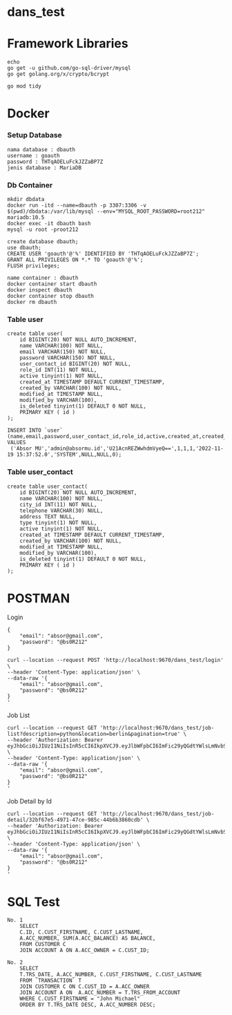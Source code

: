 # dans_test

# Framework Libraries
    echo
    go get -u github.com/go-sql-driver/mysql
    go get golang.org/x/crypto/bcrypt

    go mod tidy


# Docker 
### Setup Database
    nama database : dbauth
    username : goauth
    password : THTqAOELuFckJZZaBP7Z
    jenis database : MariaDB

### Db Container
    mkdir dbdata
    docker run -itd --name=dbauth -p 3307:3306 -v $(pwd)/dbdata:/var/lib/mysql --env="MYSQL_ROOT_PASSWORD=root212" mariadb:10.5
    docker exec -it dbauth bash
    mysql -u root -proot212

    create database dbauth;
    use dbauth;
    CREATE USER 'goauth'@'%' IDENTIFIED BY 'THTqAOELuFckJZZaBP7Z';
    GRANT ALL PRIVILEGES ON *.* TO 'goauth'@'%';  
    FLUSH privileges;

    name container : dbauth
    docker container start dbauth
    docker inspect dbauth
    docker container stop dbauth
    docker rm dbauth

### Table user
    create table user(
        id BIGINT(20) NOT NULL AUTO_INCREMENT,
        name VARCHAR(100) NOT NULL,
        email VARCHAR(150) NOT NULL,
        password VARCHAR(150) NOT NULL,
        user_contact_id BIGINT(20) NOT NULL,
        role_id INT(11) NOT NULL,
        active tinyint(1) NOT NULL,
        created_at TIMESTAMP DEFAULT CURRENT_TIMESTAMP,
        created_by VARCHAR(100) NOT NULL,
        modified_at TIMESTAMP NULL, 
        modified_by VARCHAR(100),
        is_deleted tinyint(1) DEFAULT 0 NOT NULL,
        PRIMARY KEY ( id )
    );

    INSERT INTO `user` (name,email,password,user_contact_id,role_id,active,created_at,created_by,modified_at,modified_by,is_deleted) VALUES
	 ('Absor MU','admin@absormu.id','U21AcnREZWwhdmVyeQ==',1,1,1,'2022-11-19 15:37:52.0','SYSTEM',NULL,NULL,0);
### Table user_contact
    create table user_contact(
        id BIGINT(20) NOT NULL AUTO_INCREMENT,
        name VARCHAR(100) NOT NULL,
        city_id INT(11) NOT NULL,
        telephone VARCHAR(30) NULL,
        address TEXT NULL,
        type tinyint(1) NOT NULL, 
        active tinyint(1) NOT NULL,
        created_at TIMESTAMP DEFAULT CURRENT_TIMESTAMP,
        created_by VARCHAR(100) NOT NULL,
        modified_at TIMESTAMP NULL, 
        modified_by VARCHAR(100),
        is_deleted tinyint(1) DEFAULT 0 NOT NULL,
        PRIMARY KEY ( id )
    );


# POSTMAN

Login

    {
        "email": "absor@gmail.com",
        "password": "@bs0R212"
    }

    curl --location --request POST 'http://localhost:9670/dans_test/login' \
    --header 'Content-Type: application/json' \
    --data-raw '{
        "email": "absor@gmail.com",
        "password": "@bs0R212"
    }
    '

Job List

    curl --location --request GET 'http://localhost:9670/dans_test/job-list?description=python&location=berlin&pagination=true' \
    --header 'Authorization: Bearer eyJhbGciOiJIUzI1NiIsInR5cCI6IkpXVCJ9.eyJlbWFpbCI6ImFic29yQGdtYWlsLmNvbSIsImV4cCI6MTY2ODg0NDQ0NSwibmFtZSI6IlBULiBBYnNvciBJbmRvbmVzaWEiLCJyb2xlX2lkIjoyLCJ1aWQiOiJjZHM2MnJiaGVkN2E3bmEzc2gzZyIsInVzZXJfY29udGFjdF9pZCI6MywidXNlcl9pZCI6NX0.wKUTz4yYDoAJa46A938gGiMhRzUbrod2Onl_Ksz_O0w' \
    --header 'Content-Type: application/json' \
    --data-raw '{
        "email": "absor@gmail.com",
        "password": "@bs0R212"
    }
    '

Job Detail by Id

    curl --location --request GET 'http://localhost:9670/dans_test/job-detail/32bf67e5-4971-47ce-985c-44b6b3860cdb' \
    --header 'Authorization: Bearer eyJhbGciOiJIUzI1NiIsInR5cCI6IkpXVCJ9.eyJlbWFpbCI6ImFic29yQGdtYWlsLmNvbSIsImV4cCI6MTY2ODg1Mjc4OCwibmFtZSI6IlBULiBBYnNvciBJbmRvbmVzaWEiLCJyb2xlX2lkIjoyLCJ1aWQiOiJjZHM4NDEzaGVkNzQyYmZkOTU1MCIsInVzZXJfY29udGFjdF9pZCI6MywidXNlcl9pZCI6NX0.yzFQjzyB62wiEtimf9JMZB44D3VKXQCDQrPRbm53kis' \
    --header 'Content-Type: application/json' \
    --data-raw '{
        "email": "absor@gmail.com",
        "password": "@bs0R212"
    }
    '

# SQL Test

    No. 1
        SELECT 
        C.ID, C.CUST_FIRSTNAME, C.CUST_LASTNAME, 
        A.ACC_NUMBER, SUM(A.ACC_BALANCE) AS BALANCE, 
        FROM CUSTOMER C  
        JOIN ACCOUNT A ON A.ACC_OWNER = C.CUST_ID;

    No. 2 
        SELECT 
        T.TRS_DATE, A.ACC_NUMBER, C.CUST_FIRSTNAME, C.CUST_LASTNAME
        FROM `TRANSACTION` T 
        JOIN CUSTOMER C ON C.CUST_ID = A.ACC_OWNER 
        JOIN ACCOUNT A ON  A.ACC_NUMBER = T.TRS_FROM_ACCOUNT
        WHERE C.CUST_FIRSTNAME = "John Michael"    
        ORDER BY T.TRS_DATE DESC, A.ACC_NUMBER DESC; 